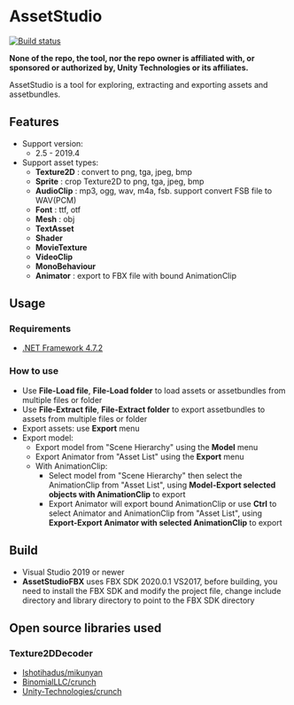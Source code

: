 # AssetStudio
[![Build status](https://ci.appveyor.com/api/projects/status/rnu7l90422pdewx4?svg=true)](https://ci.appveyor.com/project/Perfare/assetstudio/branch/master/artifacts)

**None of the repo, the tool, nor the repo owner is affiliated with, or sponsored or authorized by, Unity Technologies or its affiliates.**

AssetStudio is a tool for exploring, extracting and exporting assets and assetbundles.

## Features
* Support version:
  * 2.5 - 2019.4
* Support asset types:
  * **Texture2D** : convert to png, tga, jpeg, bmp
  * **Sprite** : crop Texture2D to png, tga, jpeg, bmp
  * **AudioClip** : mp3, ogg, wav, m4a, fsb. support convert FSB file to WAV(PCM)
  * **Font** : ttf, otf
  * **Mesh** : obj
  * **TextAsset**
  * **Shader**
  * **MovieTexture**
  * **VideoClip**
  * **MonoBehaviour**
  * **Animator** : export to FBX file with bound AnimationClip

## Usage
### Requirements

- [.NET Framework 4.7.2](https://dotnet.microsoft.com/download/dotnet-framework/net472)

### How to use

* Use **File-Load file**, **File-Load folder** to load assets or assetbundles from multiple files or folder  
* Use **File-Extract file**, **File-Extract folder** to export assetbundles to assets from multiple files or folder  
* Export assets: use **Export** menu  
* Export model:  
  * Export model from "Scene Hierarchy" using the **Model** menu  
  * Export Animator from "Asset List" using the **Export** menu  
  * With AnimationClip:
    * Select model from "Scene Hierarchy" then select the AnimationClip from "Asset List", using **Model-Export selected objects with AnimationClip** to export
    * Export Animator will export bound AnimationClip or use **Ctrl** to select Animator and AnimationClip from "Asset List", using **Export-Export Animator with selected AnimationClip** to export
  
## Build

* Visual Studio 2019 or newer
* **AssetStudioFBX** uses FBX SDK 2020.0.1 VS2017, before building, you need to install the FBX SDK and modify the project file, change include directory and library directory to point to the FBX SDK directory

## Open source libraries used

### Texture2DDecoder
* [Ishotihadus/mikunyan](https://github.com/Ishotihadus/mikunyan)
* [BinomialLLC/crunch](https://github.com/BinomialLLC/crunch)
* [Unity-Technologies/crunch](https://github.com/Unity-Technologies/crunch/tree/unity)
